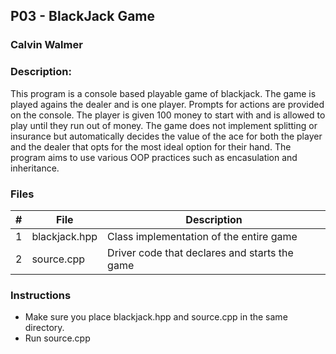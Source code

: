 ## P03 - BlackJack Game
### Calvin Walmer
### Description:

This program is a console based playable game of blackjack. The game is played agains the dealer and is one player. Prompts for actions are provided on the console. The player is given 100 money to start with and is allowed to play until they run out of money. The game does not implement splitting or insurance but automatically decides the value of the ace for both the player and the dealer that opts for the most ideal option for their hand. The program aims to use various OOP practices such as encasulation and inheritance.

### Files

|   #   | File            | Description                                        |
| :---: | --------------- | -------------------------------------------------- |
|   1   | blackjack.hpp   | Class implementation of the entire game            |
|   2   | source.cpp      | Driver code that declares and starts the game      |


### Instructions

- Make sure you place blackjack.hpp and source.cpp in the same directory.
- Run source.cpp
